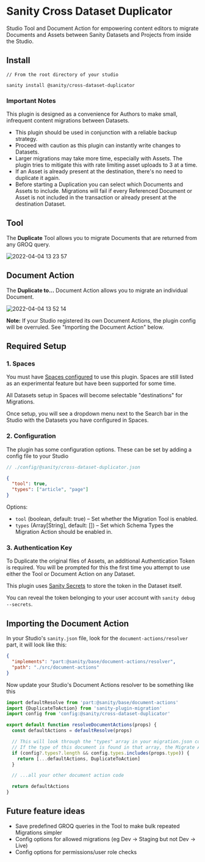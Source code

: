# Sanity Cross Dataset Duplicator

Studio Tool and Document Action for empowering content editors to migrate Documents and Assets between Sanity Datasets and Projects from inside the Studio.

## Install

```
// From the root directory of your studio

sanity install @sanity/cross-dataset-duplicator
```

### Important Notes

This plugin is designed as a convenience for Authors to make small, infrequent content migrations between Datasets.

- This plugin should be used in conjunction with a reliable backup strategy.
- Proceed with caution as this plugin can instantly write changes to Datasets.
- Larger migrations may take more time, especially with Assets. The plugin tries to mitigate this with rate limiting asset uploads to 3 at a time.
- If an Asset is already present at the destination, there's no need to duplicate it again.
- Before starting a Duplication you can select which Documents and Assets to include. Migrations will fail if every Referenced Document or Asset is not included in the transaction or already present at the destination Dataset.

## Tool

The **Duplicate** Tool allows you to migrate Documents that are returned from any GROQ query.

![2022-04-04 13 23 57](https://user-images.githubusercontent.com/9684022/161548068-80f2552a-3cb6-47fb-ac13-b4e24a98bd05.gif)

## Document Action

The **Duplicate to...** Document Action allows you to migrate an individual Document.

![2022-04-04 13 52 14](https://user-images.githubusercontent.com/9684022/161548033-216f5de1-5617-4f2c-a201-3ab9efbf0803.gif)

**Note:** If your Studio registered its own Document Actions, the plugin config will be overruled. See "Importing the Document Action" below.

## Required Setup

### 1. Spaces

You must have [Spaces configured](https://www.sanity.io/docs/spaces) to use this plugin. Spaces are still listed as an experimental feature but have been supported for some time.

All Datasets setup in Spaces will become selectable "destinations" for Migrations.

Once setup, you will see a dropdown menu next to the Search bar in the Studio with the Datasets you have configured in Spaces.

### 2. Configuration

The plugin has some configuration options. These can be set by adding a config file to your Studio

```js
// ./config/@sanity/cross-dataset-duplicator.json
```

```json
{
  "tool": true,
  "types": ["article", "page"]
}
```

Options:

- `tool` (boolean, default: true) – Set whether the Migration Tool is enabled.
- `types` (Array[String], default: []) – Set which Schema Types the Migration Action should be enabled in.

### 3. Authentication Key

To Duplicate the original files of Assets, an additional Authentication Token is required. You will be prompted for this the first time you attempt to use either the Tool or Document Action on any Dataset.

This plugin uses [Sanity Secrets](https://github.com/sanity-io/sanity-studio-secrets/) to store the token in the Dataset itself.

You can reveal the token belonging to your user account with `sanity debug --secrets`.

## Importing the Document Action

In your Studio's `sanity.json` file, look for the `document-actions/resolver` part, it will look like this:

```json
{
  "implements": "part:@sanity/base/document-actions/resolver",
  "path": "./src/document-actions"
}
```

Now update your Studio's Document Actions resolver to be something like this

```js
import defaultResolve from 'part:@sanity/base/document-actions'
import {DuplicateToAction} from 'sanity-plugin-migration'
import config from 'config:@sanity/cross-dataset-duplicator'

export default function resolveDocumentActions(props) {
  const defaultActions = defaultResolve(props)

  // This will look through the "types" array in your migration.json config file
  // If the type of this document is found in that array, the Migrate Action will show
  if (config?.types?.length && config.types.includes(props.type)) {
    return [...defaultActions, DuplicateToAction]
  }

  // ...all your other document action code

  return defaultActions
}
```

## Future feature ideas

- Save predefined GROQ queries in the Tool to make bulk repeated Migrations simpler
- Config options for allowed migrations (eg Dev -> Staging but not Dev -> Live)
- Config options for permissions/user role checks
